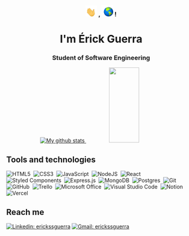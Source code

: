 <h3 align="center" >
  
  <img src="https://github.com/erickssguerra/erickssguerra/blob/main/assets/waving-hand.gif" width="30px" alt="waving hands">
  ,
  <img src="https://github.com/erickssguerra/erickssguerra/blob/main/assets/world2.gif" width="30px" alt="world">  !
</h3>

<div align="center">
<h1>I'm Érick Guerra</h1>
  <h3>Student of Software Engineering</h3>
</div>
<div align="center" display="flex">
<a href="https://github.com/erickssguerra">
  <img width="50%" height="200px" src="https://github-readme-stats.vercel.app/api?username=erickssguerra&count_private=true&show_icons=true&theme=transparent" alt="My github stats">
</a>
<a href="https://github.com/erickssguerra">
  <img height="200px" width="40%" src="https://github-readme-stats.vercel.app/api/top-langs/?username=erickssguerra&theme=transparent&hide_langs_below=2" />
</a>
  </div>

## Tools and technologies

![HTML5](https://img.shields.io/badge/html5-%23E34F26.svg?style=flat&logo=html5&logoColor=white)&nbsp;
![CSS3](https://img.shields.io/badge/css3-%231572B6.svg?style=flat&logo=css3&logoColor=white)&nbsp;
![JavaScript](https://img.shields.io/badge/javascript-%23323330.svg?style=flat&logo=javascript&logoColor=%23F7DF1E)&nbsp;
![NodeJS](https://img.shields.io/badge/node.js-6DA55F?style=flat&logo=node.js&logoColor=white)&nbsp;
![React](https://img.shields.io/badge/react-%2320232a.svg?style=flat&logo=react&logoColor=%2361DAFB)&nbsp;
![Styled Components](https://img.shields.io/badge/styled--components-DB7093?style=flat&logo=styled-components&logoColor=white)&nbsp;
![Express.js](https://img.shields.io/badge/express.js-%23404d59.svg?style=flat&logo=express&logoColor=%2361DAFB)&nbsp;
![MongoDB](https://img.shields.io/badge/MongoDB-%234ea94b.svg?style=flat&logo=mongodb&logoColor=white)&nbsp;
![Postgres](https://img.shields.io/badge/postgres-%23316192.svg?style=flat&logo=postgresql&logoColor=white)&nbsp;
![Git](https://img.shields.io/badge/git-%23F05033.svg?style=flat&logo=git&logoColor=white)&nbsp;
![GitHub](https://img.shields.io/badge/github-%23121011.svg?style=flat&logo=github&logoColor=white)&nbsp;
![Trello](https://img.shields.io/badge/Trello-%23026AA7.svg?style=flat&logo=Trello&logoColor=white)&nbsp;
![Microsoft Office](https://img.shields.io/badge/Microsoft_Office-D83B01?style=flat&logo=microsoft-office&logoColor=white)&nbsp;
![Visual Studio Code](https://img.shields.io/badge/Visual%20Studio%20Code-0078d7.svg?style=flat&logo=visual-studio-code&logoColor=white)&nbsp;
![Notion](https://img.shields.io/badge/Notion-%23000000.svg?style=flat&logo=notion&logoColor=white)&nbsp;
![Vercel](https://img.shields.io/badge/vercel-%23000000.svg?style=flat&logo=vercel&logoColor=white)&nbsp;

## Reach me
[![Linkedin: erickssguerra](https://img.shields.io/badge/-erickssguerra-blue?style=flat&logo=Linkedin&logoColor=white&link=https://www.linkedin.com/in/erickssguerra/)](https://www.linkedin.com/in/erickssguerra/)
[![Gmail: erickssguerra](https://img.shields.io/badge/erickssguerra-D14836?style=flat&logo=gmail&logoColor=white)](mailto:erickssguerra@gmail.com)



